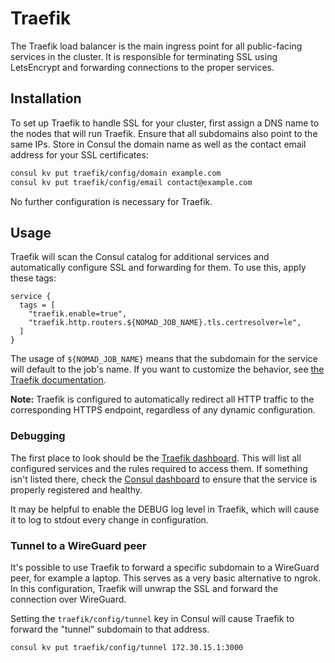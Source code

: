 # Traefik

The Traefik load balancer is the main ingress point for all public-facing services in the cluster. It is responsible for terminating SSL using LetsEncrypt and forwarding connections to the proper services.

## Installation

To set up Traefik to handle SSL for your cluster, first assign a DNS name to the nodes that will run Traefik. Ensure that all subdomains also point to the same IPs. Store in Consul the domain name as well as the contact email address for your SSL certificates:

```bash
consul kv put traefik/config/domain example.com
consul kv put traefik/config/email contact@example.com
```

No further configuration is necessary for Traefik.

## Usage

Traefik will scan the Consul catalog for additional services and automatically configure SSL and forwarding for them. To use this, apply these tags:

```hcl
service {
  tags = [
    "traefik.enable=true",
    "traefik.http.routers.${NOMAD_JOB_NAME}.tls.certresolver=le",
  ]
}
```

The usage of `${NOMAD_JOB_NAME}` means that the subdomain for the service will default to the job's name. If you want to customize the behavior, see [the Traefik documentation](https://doc.traefik.io/traefik/routing/routers/).

**Note:** Traefik is configured to automatically redirect all HTTP traffic to the corresponding HTTPS endpoint, regardless of any dynamic configuration.

### Debugging

The first place to look should be the [Traefik dashboard](https://172.30.0.1:8080). This will list all configured services and the rules required to access them. If something isn't listed there, check the [Consul dashboard](https://172.30.0.1:8501) to ensure that the service is properly registered and healthy.

It may be helpful to enable the DEBUG log level in Traefik, which will cause it to log to stdout every change in configuration.

### Tunnel to a WireGuard peer

It's possible to use Traefik to forward a specific subdomain to a WireGuard
peer, for example a laptop. This serves as a very basic alternative to ngrok.
In this configuration, Traefik will unwrap the SSL and forward the connection
over WireGuard.

Setting the `traefik/config/tunnel` key in Consul will cause Traefik to forward
the "tunnel" subdomain to that address.

```bash
consul kv put traefik/config/tunnel 172.30.15.1:3000
```
